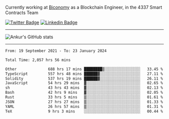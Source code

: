 Currently working at [Biconomy](https://biconomy.io/) as a Blockchain Engineer, in the 4337 Smart Contracts Team

 [![Twitter Badge](https://img.shields.io/badge/-@ankurdubey521-1ca0f1?style=flat-square&labelColor=1ca0f1&logo=twitter&logoColor=white&link=https://twitter.com/ankurdubey521)](https://twitter.com/ankurdubey521) [![Linkedin Badge](https://img.shields.io/badge/-ankurdubey521-blue?style=flat-square&logo=Linkedin&logoColor=white&link=https://www.linkedin.com/in/ankurdubey521/)](https://www.linkedin.com/in/ankurdubey521/)

<hr/>

![Ankur's GitHub stats](https://github-readme-stats.vercel.app/api?username=ankurdubey521&count_private=true&theme=radical)

<hr/>

<!--START_SECTION:waka-->

```txt
From: 19 September 2021 - To: 23 January 2024

Total Time: 2,057 hrs 56 mins

Other              688 hrs 17 mins ████████▒░░░░░░░░░░░░░░░░   33.45 %
TypeScript         557 hrs 48 mins ██████▓░░░░░░░░░░░░░░░░░░   27.11 %
Solidity           537 hrs 19 mins ██████▓░░░░░░░░░░░░░░░░░░   26.11 %
JavaScript         54 hrs 29 mins  ▓░░░░░░░░░░░░░░░░░░░░░░░░   02.65 %
sh                 43 hrs 43 mins  ▓░░░░░░░░░░░░░░░░░░░░░░░░   02.13 %
Bash               42 hrs 9 mins   ▓░░░░░░░░░░░░░░░░░░░░░░░░   02.05 %
Rust               33 hrs 5 mins   ▒░░░░░░░░░░░░░░░░░░░░░░░░   01.61 %
JSON               27 hrs 27 mins  ▒░░░░░░░░░░░░░░░░░░░░░░░░   01.33 %
YAML               26 hrs 57 mins  ▒░░░░░░░░░░░░░░░░░░░░░░░░   01.31 %
TeX                9 hrs 3 mins    ░░░░░░░░░░░░░░░░░░░░░░░░░   00.44 %
```

<!--END_SECTION:waka-->
